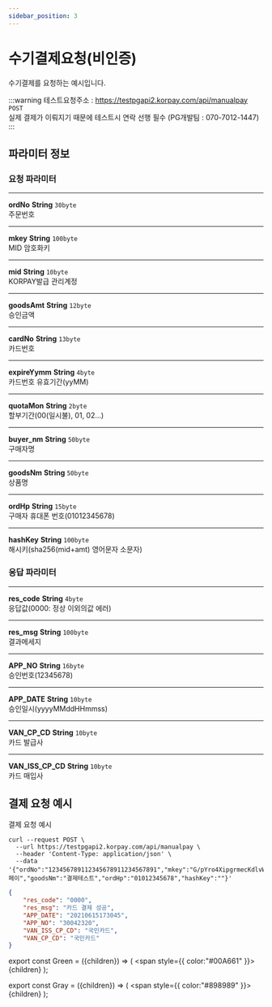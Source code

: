 ```yaml
---
sidebar_position: 3
---
```


# 수기결제요청(비인증)

수기결제를 요청하는 예시입니다.

:::warning
테스트요청주소 : https://testpgapi2.korpay.com/api/manualpay <Green>`POST`</Green> <br/>
실제 결제가 이뤄지기 때문에 테스트시 연락 선행 필수 (PG개발팀 : 070-7012-1447)
:::
## 파라미터 정보


### 요청 파라미터
---
**ordNo** <Green>**String**</Green> <Gray>`30byte`</Gray><br/>
주문번호

---
**mkey** <Green>**String**</Green> <Gray>`100byte`</Gray><br/>
MID 암호화키

---
**mid** <Green>**String**</Green> <Gray>`10byte`</Gray><br/>
KORPAY발급 관리계정

---
**goodsAmt** <Green>**String**</Green> <Gray>`12byte`</Gray><br/>
승인금액

---
**cardNo** <Green>**String**</Green> <Gray>`13byte`</Gray><br/>
카드번호

---
**expireYymm** <Green>**String**</Green> <Gray>`4byte`</Gray><br/>
카드번호 유효기간(yyMM)

---
**quotaMon** <Green>**String**</Green> <Gray>`2byte`</Gray><br/>
할부기간(00(일시불), 01, 02...)

---
**buyer_nm** <Green>**String**</Green> <Gray>`50byte`</Gray><br/>
구매자명

---
**goodsNm** <Green>**String**</Green> <Gray>`50byte`</Gray><br/>
상품명

---
**ordHp** <Green>**String**</Green> <Gray>`15byte`</Gray><br/>
구매자 휴대폰 번호(01012345678)

---
**hashKey** <Green>**String**</Green> <Gray>`100byte`</Gray><br/>
해시키(sha256(mid+amt) 영어문자 소문자)



### 응답 파라미터
---
**res_code** <Green>**String**</Green> <Gray>`4byte`</Gray><br/>
응답값(0000: 정상 이외의값 에러)

---
**res_msg** <Green>**String**</Green> <Gray>`100byte`</Gray><br/>
결과메세지

---
**APP_NO** <Green>**String**</Green> <Gray>`16byte`</Gray><br/>
승인번호(12345678)

---
**APP_DATE** <Green>**String**</Green> <Gray>`10byte`</Gray><br/>
승인일시(yyyyMMddHHmmss)

---
**VAN_CP_CD** <Green>**String**</Green> <Gray>`10byte`</Gray><br/>
카드 발급사

---
**VAN_ISS_CP_CD** <Green>**String**</Green> <Gray>`10byte`</Gray><br/>
카드 매입사


## 결제 요청 예시

결제 요청 예시

```shell title="요청예시"
curl --request POST \
  --url https://testpgapi2.korpay.com/api/manualpay \
  --header 'Content-Type: application/json' \
  --data '{"ordNo":"123456789112345678911234567891","mkey":"G/pYro4XipgrmecKdlvWwkSfGcg4y","mid":"ktest5578m","goodsAmt":"5000","cardNo":"1234123412341234","expireYymm":"2301","quotaMon":"00","buyer_nm":"코페이","goodsNm":"결제테스트","ordHp":"01012345678","hashKey":""}'
```


```json title="응답예시"
{
    "res_code": "0000",
    "res_msg": "카드 결제 성공",
    "APP_DATE": "20210615173045",
    "APP_NO": "30042320",
    "VAN_ISS_CP_CD": "국민카드",
    "VAN_CP_CD": "국민카드"
}
```

export const Green = ({children}) => (
<span
style={{
color:"#00A661"
}}>
{children}
</span>
);

export const Gray = ({children}) => (
<span
style={{
color:"#898989"
}}>
{children}
</span>
);
